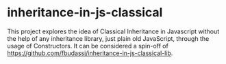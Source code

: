 # inheritance-in-js-classical

This project explores the idea of Classical Inheritance in Javascript without the help of any inheritance library, just plain old JavaScript, through the usage of Constructors.
It can be considered a spin-off of https://github.com/fbudassi/inheritance-in-js-classical-lib.